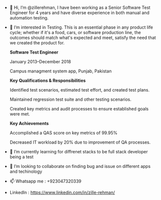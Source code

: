 - 👋 Hi, I’m @zillerehman, I have been working as a Senior Software Test Engineer for 4 years and have diverse experience in both manual and automation testing.
- 👀 I’m interested in Testing. This is an essential phase in any product life cycle; whether if it's a food, cars, or software production line, the
     outcomes should match what's expected and meet, satisfy the need that we created the product for.
     
     **Software Test Engineer**
     
     January 2013–December 2018
     
     Campus managment system app, Punjab, Pakistan

     **Key Qualifications & Responsibilities**

     Identified test scenarios, estimated test effort, and created test plans.
     
     Maintained regression test suite and other testing scenarios.
     
     Created key metrics and audit processes to ensure established goals were met.
     
     **Key Achievements**

     Accomplished a QAS score on key metrics of 99.95%
     
     Decreased IT workload by 20% due to improvement of QA processes.
     

- 🌱 I’m currently learning for diffrenet stacks to be full stack developer being a test
- 💞️ I’m looking to collaborate on finding bug and issue on different apps and techinology
- 📫 Whatsapp me : +923047320339
- LinkedIn : https://www.linkedin.com/in/zille-rehman/

